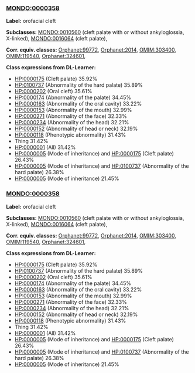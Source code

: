 
### [MONDO:0000358](http://purl.obolibrary.org/obo/MONDO_0000358)
**Label:** orofacial cleft

**Subclasses:** [MONDO:0010560](http://purl.obolibrary.org/obo/MONDO_0010560) (cleft palate with or without ankyloglossia, X-linked), [MONDO:0016064](http://purl.obolibrary.org/obo/MONDO_0016064) (cleft palate), 

**Corr. equiv. classes:** [Orphanet:99772](http://www.orpha.net/ORDO/Orphanet_99772), [Orphanet:2014](http://www.orpha.net/ORDO/Orphanet_2014), [OMIM:303400](http://purl.obolibrary.org/obo/OMIM_303400), [OMIM:119540](http://purl.obolibrary.org/obo/OMIM_119540), [Orphanet:324601](http://www.orpha.net/ORDO/Orphanet_324601), 

**Class expressions from DL-Learner:**

- [HP:0000175](http://purl.obolibrary.org/obo/HP_0000175) (Cleft palate) 35.92%
- [HP:0100737](http://purl.obolibrary.org/obo/HP_0100737) (Abnormality of the hard palate) 35.89%
- [HP:0000202](http://purl.obolibrary.org/obo/HP_0000202) (Oral cleft) 35.61%
- [HP:0000174](http://purl.obolibrary.org/obo/HP_0000174) (Abnormality of the palate) 34.45%
- [HP:0000163](http://purl.obolibrary.org/obo/HP_0000163) (Abnormality of the oral cavity) 33.22%
- [HP:0000153](http://purl.obolibrary.org/obo/HP_0000153) (Abnormality of the mouth) 32.99%
- [HP:0000271](http://purl.obolibrary.org/obo/HP_0000271) (Abnormality of the face) 32.33%
- [HP:0000234](http://purl.obolibrary.org/obo/HP_0000234) (Abnormality of the head) 32.21%
- [HP:0000152](http://purl.obolibrary.org/obo/HP_0000152) (Abnormality of head or neck) 32.19%
- [HP:0000118](http://purl.obolibrary.org/obo/HP_0000118) (Phenotypic abnormality) 31.43%
- Thing 31.42%
- [HP:0000001](http://purl.obolibrary.org/obo/HP_0000001) (All) 31.42%
- [HP:0000005](http://purl.obolibrary.org/obo/HP_0000005) (Mode of inheritance) and [HP:0000175](http://purl.obolibrary.org/obo/HP_0000175) (Cleft palate) 26.43%
- [HP:0000005](http://purl.obolibrary.org/obo/HP_0000005) (Mode of inheritance) and [HP:0100737](http://purl.obolibrary.org/obo/HP_0100737) (Abnormality of the hard palate) 26.38%
- [HP:0000005](http://purl.obolibrary.org/obo/HP_0000005) (Mode of inheritance) 21.45%



### [MONDO:0000358](http://purl.obolibrary.org/obo/MONDO_0000358)
**Label:** orofacial cleft

**Subclasses:** [MONDO:0010560](http://purl.obolibrary.org/obo/MONDO_0010560) (cleft palate with or without ankyloglossia, X-linked), [MONDO:0016064](http://purl.obolibrary.org/obo/MONDO_0016064) (cleft palate), 

**Corr. equiv. classes:** [Orphanet:99772](http://www.orpha.net/ORDO/Orphanet_99772), [Orphanet:2014](http://www.orpha.net/ORDO/Orphanet_2014), [OMIM:303400](http://purl.obolibrary.org/obo/OMIM_303400), [OMIM:119540](http://purl.obolibrary.org/obo/OMIM_119540), [Orphanet:324601](http://www.orpha.net/ORDO/Orphanet_324601), 

**Class expressions from DL-Learner:**

- [HP:0000175](http://purl.obolibrary.org/obo/HP_0000175) (Cleft palate) 35.92%
- [HP:0100737](http://purl.obolibrary.org/obo/HP_0100737) (Abnormality of the hard palate) 35.89%
- [HP:0000202](http://purl.obolibrary.org/obo/HP_0000202) (Oral cleft) 35.61%
- [HP:0000174](http://purl.obolibrary.org/obo/HP_0000174) (Abnormality of the palate) 34.45%
- [HP:0000163](http://purl.obolibrary.org/obo/HP_0000163) (Abnormality of the oral cavity) 33.22%
- [HP:0000153](http://purl.obolibrary.org/obo/HP_0000153) (Abnormality of the mouth) 32.99%
- [HP:0000271](http://purl.obolibrary.org/obo/HP_0000271) (Abnormality of the face) 32.33%
- [HP:0000234](http://purl.obolibrary.org/obo/HP_0000234) (Abnormality of the head) 32.21%
- [HP:0000152](http://purl.obolibrary.org/obo/HP_0000152) (Abnormality of head or neck) 32.19%
- [HP:0000118](http://purl.obolibrary.org/obo/HP_0000118) (Phenotypic abnormality) 31.43%
- Thing 31.42%
- [HP:0000001](http://purl.obolibrary.org/obo/HP_0000001) (All) 31.42%
- [HP:0000005](http://purl.obolibrary.org/obo/HP_0000005) (Mode of inheritance) and [HP:0000175](http://purl.obolibrary.org/obo/HP_0000175) (Cleft palate) 26.43%
- [HP:0000005](http://purl.obolibrary.org/obo/HP_0000005) (Mode of inheritance) and [HP:0100737](http://purl.obolibrary.org/obo/HP_0100737) (Abnormality of the hard palate) 26.38%
- [HP:0000005](http://purl.obolibrary.org/obo/HP_0000005) (Mode of inheritance) 21.45%


